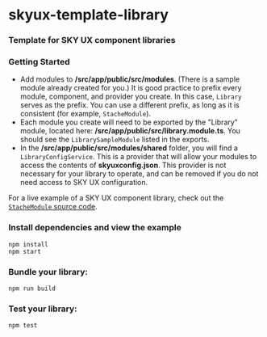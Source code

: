 # skyux-template-library

### Template for SKY UX component libraries

### Getting Started
- Add modules to **/src/app/public/src/modules**. (There is a sample module already created for you.) It is good practice to prefix every module, component, and provider you create. In this case, `Library` serves as the prefix. You can use a different prefix, as long as it is consistent (for example, `StacheModule`).
- Each module you create will need to be exported by the "Library" module, located here: **/src/app/public/src/library.module.ts**. You should see the `LibrarySampleModule` listed in the exports.
- In the **/src/app/public/src/modules/shared** folder, you will find a `LibraryConfigService`. This is a provider that will allow your modules to access the contents of **skyuxconfig.json**. This provider is not necessary for your library to operate, and can be removed if you do not need access to SKY UX configuration.

For a live example of a SKY UX component library, check out the [`StacheModule` source code](https://github.com/blackbaud/stache2).

### Install dependencies and view the example

```
npm install
npm start
```

### Bundle your library:

```
npm run build
```

### Test your library:

```
npm test
```
